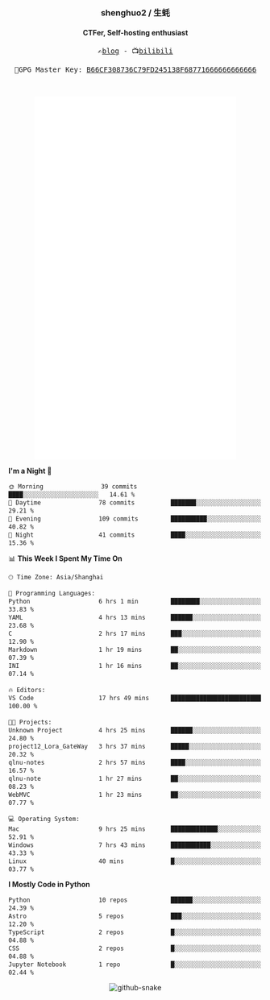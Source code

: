 <h3 align="center"> shenghuo2 / 生蚝 </h3>
<h4 align="center" >CTFer, Self-hosting enthusiast</h3>


<p align="center">
  <samp>
    ✍️<a href="https://blog.shenghuo2.top/">blog</a> -
    📺<a href="https://space.bilibili.com/85894935">bilibili</a>
  </samp>
</p>
<p align="center">
  <samp>
     🔐GPG Master Key: <a align="center" href="https://github.com/shenghuo2.gpg">B66CF308736C79FD245138F68771666666666666</a>
  </samp>
</p>
<br>
<p align="center">
  <a href="https://github.com/shenghuo2">
    <img width="400" align="top" src="https://github.com/shenghuo2/shenghuo2/blob/main/metrics.left.svg" />
  </a>
  <a href="https://github.com/shenghuo2">
    <img width="400" align="top" src="https://github.com/shenghuo2/shenghuo2/blob/main/metrics.right.svg" />
  </a>
</p>


<!--START_SECTION:waka-->
**I'm a Night 🦉** 

```text
🌞 Morning                39 commits          ████░░░░░░░░░░░░░░░░░░░░░   14.61 % 
🌆 Daytime                78 commits          ███████░░░░░░░░░░░░░░░░░░   29.21 % 
🌃 Evening                109 commits         ██████████░░░░░░░░░░░░░░░   40.82 % 
🌙 Night                  41 commits          ████░░░░░░░░░░░░░░░░░░░░░   15.36 % 
```


📊 **This Week I Spent My Time On** 

```text
🕑︎ Time Zone: Asia/Shanghai

💬 Programming Languages: 
Python                   6 hrs 1 min         ████████░░░░░░░░░░░░░░░░░   33.83 % 
YAML                     4 hrs 13 mins       ██████░░░░░░░░░░░░░░░░░░░   23.68 % 
C                        2 hrs 17 mins       ███░░░░░░░░░░░░░░░░░░░░░░   12.90 % 
Markdown                 1 hr 19 mins        ██░░░░░░░░░░░░░░░░░░░░░░░   07.39 % 
INI                      1 hr 16 mins        ██░░░░░░░░░░░░░░░░░░░░░░░   07.14 % 

🔥 Editors: 
VS Code                  17 hrs 49 mins      █████████████████████████   100.00 % 

🐱‍💻 Projects: 
Unknown Project          4 hrs 25 mins       ██████░░░░░░░░░░░░░░░░░░░   24.80 % 
project12_Lora_GateWay   3 hrs 37 mins       █████░░░░░░░░░░░░░░░░░░░░   20.32 % 
qlnu-notes               2 hrs 57 mins       ████░░░░░░░░░░░░░░░░░░░░░   16.57 % 
qlnu-note                1 hr 27 mins        ██░░░░░░░░░░░░░░░░░░░░░░░   08.23 % 
WebMVC                   1 hr 23 mins        ██░░░░░░░░░░░░░░░░░░░░░░░   07.77 % 

💻 Operating System: 
Mac                      9 hrs 25 mins       █████████████░░░░░░░░░░░░   52.91 % 
Windows                  7 hrs 43 mins       ███████████░░░░░░░░░░░░░░   43.33 % 
Linux                    40 mins             █░░░░░░░░░░░░░░░░░░░░░░░░   03.77 % 
```

**I Mostly Code in Python** 

```text
Python                   10 repos            ██████░░░░░░░░░░░░░░░░░░░   24.39 % 
Astro                    5 repos             ███░░░░░░░░░░░░░░░░░░░░░░   12.20 % 
TypeScript               2 repos             █░░░░░░░░░░░░░░░░░░░░░░░░   04.88 % 
CSS                      2 repos             █░░░░░░░░░░░░░░░░░░░░░░░░   04.88 % 
Jupyter Notebook         1 repo              █░░░░░░░░░░░░░░░░░░░░░░░░   02.44 % 
```




<!--END_SECTION:waka-->


<div align="center">
  <picture>
    <source media="(prefers-color-scheme: dark)" srcset="https://gist.githubusercontent.com/shenghuo2/bfce20b14ab0484cef03bae6e60e0b3a/raw/github-snake-dark.svg" />
    <source media="(prefers-color-scheme: light)" srcset="https://gist.githubusercontent.com/shenghuo2/bfce20b14ab0484cef03bae6e60e0b3a/raw/github-snake.svg" />
    <img alt="github-snake" src="https://gist.githubusercontent.com/shenghuo2/bfce20b14ab0484cef03bae6e60e0b3a/raw/github-snake.svg" />
  </picture>
</div>

<!--
**shenghuo2/shenghuo2** is a ✨ _special_ ✨ repository because its `README.md` (this file) appears on your GitHub profile.

Here are some ideas to get you started:

- 🔭 I’m currently working on ...
- 🌱 I’m currently learning ...
- 👯 I’m looking to collaborate on ...
- 🤔 I’m looking for help with ...
- 💬 Ask me about ...
- 📫 How to reach me: ...
- 😄 Pronouns: ...
- ⚡ Fun fact: ...
-->
